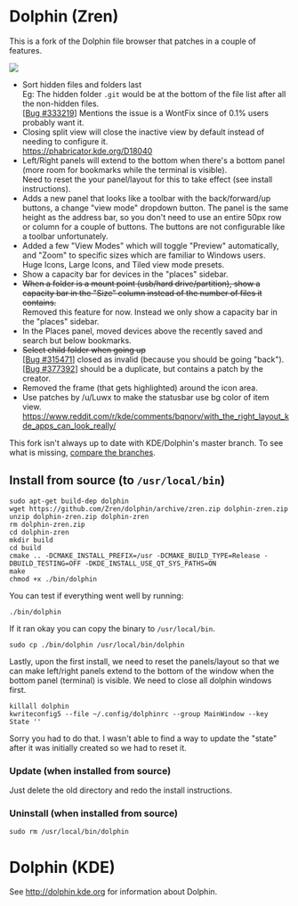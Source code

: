 # Dolphin (Zren)

This is a fork of the Dolphin file browser that patches in a couple of features.

![](https://i.imgur.com/6ESZLS9.png)

* Sort hidden files and folders last  
  Eg: The hidden folder `.git` would be at the bottom of the file list after all the non-hidden files.  
  [[Bug #333219](https://bugs.kde.org/show_bug.cgi?id=333219)] Mentions the issue is a WontFix since of 0.1% users probably want it.
* Closing split view will close the inactive view by default instead of needing to configure it.  
  https://phabricator.kde.org/D18040
* Left/Right panels will extend to the bottom when there's a bottom panel (more room for bookmarks while the terminal is visible).  
  Need to reset the your panel/layout for this to take effect (see install instructions).
* Adds a new panel that looks like a toolbar with the back/forward/up buttons, a change "view mode" dropdown button.
  The panel is the same height as the address bar, so you don't need to use an entire 50px row or column for a couple of buttons.
  The buttons are not configurable like a toolbar unfortunately.
* Added a few "View Modes" which will toggle "Preview" automatically, and "Zoom" to specific sizes which are familiar to Windows users.  
  Huge Icons, Large Icons, and Tiled view mode presets.
* Show a capacity bar for devices in the "places" sidebar.
* ~~When a folder is a mount point (usb/hard drive/partition), show a capacity bar in the "Size" column instead of the number of files it contains.~~  
  Removed this feature for now. Instead we only show a capacity bar in the "places" sidebar.
* In the Places panel, moved devices above the recently saved and search but below bookmarks.
* ~~Select child folder when going up~~  
  [[Bug #315471](https://bugs.kde.org/show_bug.cgi?id=315471)] closed as invalid (because you should be going "back").  
  [[Bug #377392](https://bugs.kde.org/show_bug.cgi?id=377392)] should be a duplicate, but contains a patch by the creator.
* Removed the frame (that gets highlighted) around the icon area.
* Use patches by /u/Luwx to make the statusbar use bg color of item view.  
  https://www.reddit.com/r/kde/comments/bqnorv/with_the_right_layout_kde_apps_can_look_really/


This fork isn't always up to date with KDE/Dolphin's master branch. To see what is missing, [compare the branches](https://github.com/Zren/dolphin/compare/zren...KDE:master).


## Install from source (to `/usr/local/bin`)

```
sudo apt-get build-dep dolphin
wget https://github.com/Zren/dolphin/archive/zren.zip dolphin-zren.zip
unzip dolphin-zren.zip dolphin-zren
rm dolphin-zren.zip
cd dolphin-zren
mkdir build
cd build
cmake .. -DCMAKE_INSTALL_PREFIX=/usr -DCMAKE_BUILD_TYPE=Release -DBUILD_TESTING=OFF -DKDE_INSTALL_USE_QT_SYS_PATHS=ON
make
chmod +x ./bin/dolphin
```

You can test if everything went well by running:

```
./bin/dolphin
```

If it ran okay you can copy the binary to `/usr/local/bin`.

```
sudo cp ./bin/dolphin /usr/local/bin/dolphin
```

Lastly, upon the first install, we need to reset the panels/layout so that we can make left/right panels extend to the bottom of the window when the bottom panel (terminal) is visible. We need to close all dolphin windows first.

```
killall dolphin
kwriteconfig5 --file ~/.config/dolphinrc --group MainWindow --key State ''
```

Sorry you had to do that. I wasn't able to find a way to update the "state" after it was initially created so we had to reset it.



### Update (when installed from source)

Just delete the old directory and redo the install instructions.



### Uninstall (when installed from source)

```
sudo rm /usr/local/bin/dolphin
```




# Dolphin (KDE)

See http://dolphin.kde.org for information about Dolphin.

